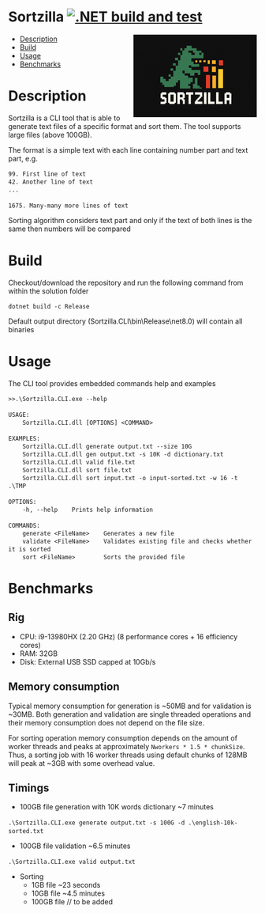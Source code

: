 # Sortzilla [![.NET build and test](https://github.com/rumkit/Sortzilla/actions/workflows/dotnet-build-and-test.yml/badge.svg)](https://github.com/rumkit/Sortzilla/actions/workflows/dotnet-build-and-test.yml)

<img align="right" src=".github/docs/sortzilla.png" width="250">

- [Description](#description)
- [Build](#build)
- [Usage](#usage)
- [Benchmarks](#benchmarks)


# Description

Sortzilla is a CLI tool that is able to generate text files of a specific format and sort them. The tool supports large files (above 100GB).

The format is a simple text with each line containing number part and text part, e.g. 

```
99. First line of text
42. Another line of text
...

1675. Many-many more lines of text
```

Sorting algorithm considers text part and only if the text of both lines is the same then numbers will be compared

# Build

Checkout/download the repository and run the following command from within the solution folder

```
dotnet build -c Release
```

Default output directory (Sortzilla.CLI\bin\Release\net8.0\) will contain all binaries

# Usage

The CLI tool provides embedded commands help and examples

```
>>.\Sortzilla.CLI.exe --help

USAGE:
    Sortzilla.CLI.dll [OPTIONS] <COMMAND>

EXAMPLES:
    Sortzilla.CLI.dll generate output.txt --size 10G
    Sortzilla.CLI.dll gen output.txt -s 10K -d dictionary.txt
    Sortzilla.CLI.dll valid file.txt
    Sortzilla.CLI.dll sort file.txt
    Sortzilla.CLI.dll sort input.txt -o input-sorted.txt -w 16 -t .\TMP

OPTIONS:
    -h, --help    Prints help information

COMMANDS:
    generate <FileName>    Generates a new file
    validate <FileName>    Validates existing file and checks whether it is sorted
    sort <FileName>        Sorts the provided file
```

# Benchmarks

## Rig

- CPU: i9-13980HX (2.20 GHz) (8 performance cores + 16 efficiency cores)
- RAM: 32GB
- Disk: External USB SSD capped at 10Gb/s

## Memory consumption

Typical memory consumption for generation is ~50MB and for validation is ~30MB. Both generation and validation are single threaded operations and their memory consumption does not depend on the file size.

For sorting operation memory consumption depends on the amount of worker threads and peaks at approximately `Nworkers * 1.5 * chunkSize`. Thus, a sorting job with 16 worker threads using default chunks of 128MB will peak at ~3GB with some overhead value. 

## Timings

- 100GB file generation with 10K words dictionary ~7 minutes

`.\Sortzilla.CLI.exe generate output.txt -s 100G -d .\english-10k-sorted.txt`

- 100GB file validation ~6.5 minutes

`.\Sortzilla.CLI.exe valid output.txt`

- Sorting
  - 1GB file    ~23 seconds
  - 10GB file   ~4.5 minutes
  - 100GB file   // to be added
